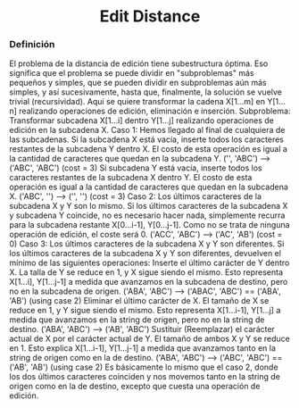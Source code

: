 <div align="center">  

# Edit Distance

 <div align="left"> 
 
### Definición 
 
El problema de la distancia de edición tiene subestructura óptima. Eso significa que el problema se puede dividir en "subproblemas" más pequeños y simples, que se pueden dividir en subproblemas aún más simples, y así sucesivamente, hasta que, finalmente, la solución se vuelve trivial (recursividad).
Aqui se quiere transformar la cadena X[1…m] en Y[1…n] realizando operaciones de edición, eliminación e inserción.
Subproblema: Transformar subcadena X[1…i] dentro Y[1…j] realizando operaciones de edición en la subcadena X.
Caso 1: Hemos llegado al final de cualquiera de las subcadenas.
Si la subcadena X está vacía, inserte todos los caracteres restantes de la subcadena Y dentro X. El costo de esta operación es igual a la cantidad de caracteres que quedan en la subcadena Y.
('', 'ABC') ——> ('ABC', 'ABC') (cost = 3)
Si subcadena Y está vacía, inserte todos los caracteres restantes de la subcadena X dentro Y. El costo de esta operación es igual a la cantidad de caracteres que quedan en la subcadena X.
('ABC', '') ——> ('', '') (cost = 3)
Caso 2: Los últimos caracteres de la subcadena X y Y son lo mismo.
Si los últimos caracteres de la subcadena X y subcadena Y coincide, no es necesario hacer nada, simplemente recurra para la subcadena restante X[0…i-1], Y[0…j-1]. Como no se trata de ninguna operación de edición, el coste será 0.
('ACC', 'ABC') ——> ('AC', 'AB') (cost = 0)
Caso 3: Los últimos caracteres de la subcadena X y Y son diferentes.
Si los últimos caracteres de la subcadena X y Y son diferentes, devuelven el mínimo de las siguientes operaciones:
Inserte el último carácter de Y dentro X. La talla de Y se reduce en 1, y X sigue siendo el mismo. Esto representa X[1…i], Y[1…j-1] a medida que avanzamos en la subcadena de destino, pero no en la subcadena de origen.
('ABA', 'ABC') ——> ('ABAC', 'ABC') == ('ABA', 'AB') (using case 2)
Eliminar el último carácter de X. El tamaño de X se reduce en 1, y Y sigue siendo el mismo. Esto representa X[1…i-1], Y[1…j] a medida que avanzamos en la string de origen, pero no en la string de destino.
('ABA', 'ABC') ——> ('AB', 'ABC')
Sustituir (Reemplazar) el carácter actual de X por el carácter actual de Y. El tamaño de ambos X y Y se reduce en 1. Esto explica X[1…i-1], Y[1…j-1] a medida que avanzamos tanto en la string de origen como en la de destino.
('ABA', 'ABC') —> ('ABC', 'ABC') == ('AB', 'AB') (using case 2)
Es básicamente lo mismo que el caso 2, donde los dos últimos caracteres coinciden y nos movemos tanto en la string de origen como en la de destino, excepto que cuesta una operación de edición.

